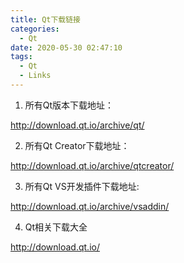 ```yaml
---
title: Qt下载链接
categories:
  - Qt
date: 2020-05-30 02:47:10
tags:
  - Qt
  - Links
---
```



1. 所有Qt版本下载地址：

http://download.qt.io/archive/qt/



2. 所有Qt Creator下载地址：

http://download.qt.io/archive/qtcreator/



3. 所有Qt VS开发插件下载地址:

http://download.qt.io/archive/vsaddin/



4. Qt相关下载大全

http://download.qt.io/
